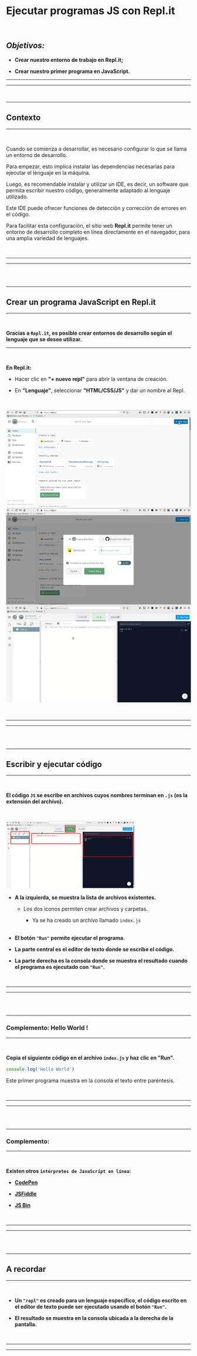 # **Ejecutar programas JS con Repl.it**

<br>

## **_Objetivos:_**

- **Crear nuestro entorno de trabajo en Repl.it;**

- **Crear nuestro primer programa en JavaScript.**

---

---

<br>

---

## **Contexto**

---

<br>

Cuando se comienza a desarrollar, es necesario configurar lo que se llama un entorno de desarrollo.

Para empezar, esto implica instalar las dependencias necesarias para ejecutar el lenguaje en la máquina.

Luego, es recomendable instalar y utilizar un IDE, es decir, un software que permita escribir nuestro código, generalmente adaptado al lenguaje utilizado.

Este IDE puede ofrecer funciones de detección y corrección de errores en el código.

Para facilitar esta configuración, el sitio web **Repl.it** permite tener un entorno de desarrollo completo en línea directamente en el navegador, para una amplia variedad de lenguajes.

<br>

---

---

<br>
<br>

---

## **Crear un programa JavaScript en Repl.it**

---

<br>

**Gracias a `Repl.it`, es posible crear entornos de desarrollo según el lenguaje que se desee utilizar.**

---

<br>

**En Repl.it:**

- Hacer clic en **"+ nuevo repl"** para abrir la ventana de creación.

- En **"Lenguaje"**, seleccionar **"HTML/CSS/JS"** y dar un nombre al Repl.

<br>

![Instrucción 1](./03-Ejec-programas-js-con-Replit/img/replit1_1.png)
![Instrucción 2](./03-Ejec-programas-js-con-Replit/img/replit2_1.png)
![Instrucción 3](./03-Ejec-programas-js-con-Replit/img/replit3_1.png)

<br>

---

---

<br>
<br>

---

## **Escribir y ejecutar código**

---

<br>

**El código `JS` se escribe en archivos cuyos nombres terminan en `.js` (es la extensión del archivo).**

<br>

![Escribir y ejecutar código](./03-Ejec-programas-js-con-Replit/img/replit4_1.png)

- **A la izquierda, se muestra la lista de archivos existentes.**

  - Los dos íconos permiten crear archivos y carpetas.

    - Ya se ha creado un archivo llamado `index.js`

    <br>

- **El botón `"Run"` permite ejecutar el programa.**

- **La parte central es el editor de texto donde se escribe el código.**

- **La parte derecha es la consola donde se muestra el resultado cuando el programa es ejecutado con `"Run"`.**

<br>

---

---

<br>
<br>

---

### **Complemento: Hello World !**

---

<br>

**Copia el siguiente código en el archivo `index.js` y haz clic en "Run".**

```js
console.log('Hello World')
```

Este primer programa muestra en la consola el texto entre paréntesis.

<br>

---

---

<br>
<br>

---

### **Complemento:**

---

<br>

**Existen otros `intérpretes de JavaScript en línea`:**

- **[CodePen](https://codepen.io)**

- **[JSFiddle](https://jsfiddle.net)**

- **[JS Bin](https://jsbin.com)**

<br>

---

---

<br>
<br>

---

## **A recordar**

---

<br>

- **Un `"repl"` es creado para un lenguaje específico, el código escrito en el editor de texto puede ser ejecutado usando el botón `"Run"`.**

- **El resultado se muestra en la consola ubicada a la derecha de la pantalla.**

<br>

---

---
